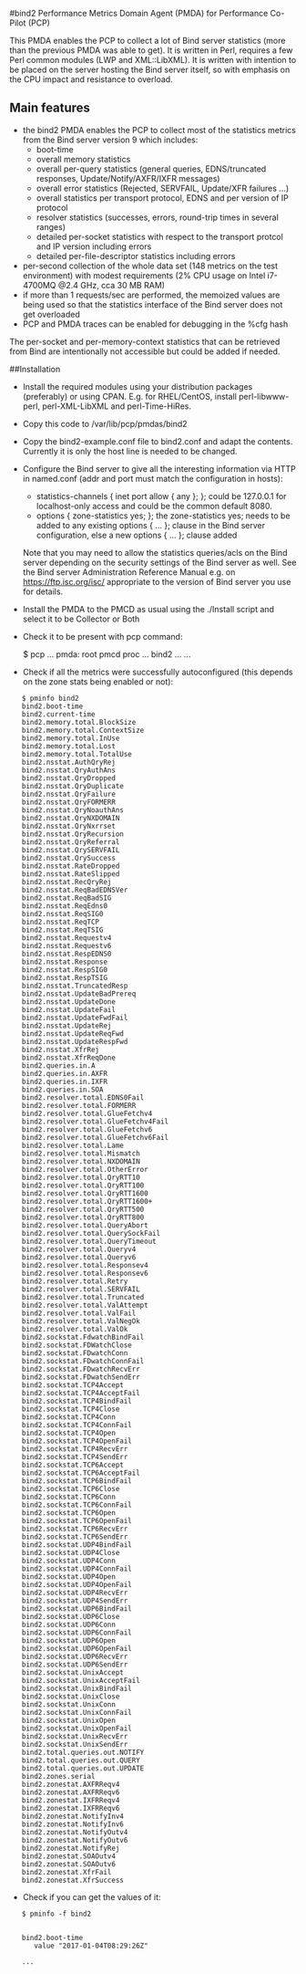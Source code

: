 #bind2 Performance Metrics Domain Agent (PMDA) for Performance Co-Pilot (PCP)

This PMDA enables the PCP to collect a lot of Bind server statistics (more than the previous PMDA was able to get). It is written in Perl, requires a few Perl common modules (LWP and XML::LibXML). It is written with intention to be placed on the server hosting the Bind server itself, so with emphasis on the CPU impact and resistance to overload.

## Main features

* the bind2 PMDA enables the PCP to collect most of the statistics metrics from the Bind server version 9 which includes:
  * boot-time
  * overall memory statistics
  * overall per-query statistics (general queries, EDNS/truncated responses, Update/Notify/AXFR/IXFR messages)
  * overall error statistics (Rejected, SERVFAIL, Update/XFR failures ...)
  * overall statistics per transport protocol, EDNS and per version of IP protocol
  * resolver statistics (successes, errors, round-trip times in several ranges)
  * detailed per-socket statistics with respect to the transport protcol and IP version including errors
  * detailed per-file-descriptor statistics including errors
* per-second collection of the whole data set (148 metrics on the test environment) with modest requirements (2% CPU usage on Intel i7-4700MQ @2.4 GHz, cca 30 MB RAM)
* if more than 1 requests/sec are performed, the memoized values are being used so that the statistics interface of the Bind server does not get overloaded
* PCP and PMDA traces can be enabled for debugging in the %cfg hash

The per-socket and per-memory-context statistics that can be retrieved from Bind are intentionally not accessible but could be added if needed.

##Installation

* Install the required modules using your distribution packages (preferably) or using CPAN. E.g. for RHEL/CentOS, install perl-libwww-perl, perl-XML-LibXML and perl-Time-HiRes.
* Copy this code to /var/lib/pcp/pmdas/bind2
* Copy the bind2-example.conf file to bind2.conf and adapt the contents. Currently it is only the host line is needed to be changed.
* Configure the Bind server to give all the interesting information via HTTP in named.conf (addr and port must match the configuration in hosts):

  * statistics-channels { inet <addr> port <port> allow { any }; };
    <addr> could be 127.0.0.1 for localhost-only access and <port> could be the common default 8080.
  * options { zone-statistics yes; };
    the zone-statistics yes; needs to be added to any existing options { ... }; clause in the Bind server configuration, else a new options { ... }; clause added

   Note that you may need to allow the statistics queries/acls on the Bind server depending on the security settings of the Bind server as well. See the Bind server Administration Reference Manual e.g. on https://ftp.isc.org/isc/ appropriate to the version of Bind server you use for details.

* Install the PMDA to the PMCD as usual using the ./Install script and select it to be Collector or Both
* Check it to be present with pcp command:

   $ pcp
   ...
     pmda: root pmcd proc ... bind2 ...
   ...

* Check if all the metrics were successfully autoconfigured (this depends on the zone stats being enabled or not):

```
   $ pminfo bind2
   bind2.boot-time
   bind2.current-time
   bind2.memory.total.BlockSize
   bind2.memory.total.ContextSize
   bind2.memory.total.InUse
   bind2.memory.total.Lost
   bind2.memory.total.TotalUse
   bind2.nsstat.AuthQryRej
   bind2.nsstat.QryAuthAns
   bind2.nsstat.QryDropped
   bind2.nsstat.QryDuplicate
   bind2.nsstat.QryFailure
   bind2.nsstat.QryFORMERR
   bind2.nsstat.QryNoauthAns
   bind2.nsstat.QryNXDOMAIN
   bind2.nsstat.QryNxrrset
   bind2.nsstat.QryRecursion
   bind2.nsstat.QryReferral
   bind2.nsstat.QrySERVFAIL
   bind2.nsstat.QrySuccess
   bind2.nsstat.RateDropped
   bind2.nsstat.RateSlipped
   bind2.nsstat.RecQryRej
   bind2.nsstat.ReqBadEDNSVer
   bind2.nsstat.ReqBadSIG
   bind2.nsstat.ReqEdns0
   bind2.nsstat.ReqSIG0
   bind2.nsstat.ReqTCP
   bind2.nsstat.ReqTSIG
   bind2.nsstat.Requestv4
   bind2.nsstat.Requestv6
   bind2.nsstat.RespEDNS0
   bind2.nsstat.Response
   bind2.nsstat.RespSIG0
   bind2.nsstat.RespTSIG
   bind2.nsstat.TruncatedResp
   bind2.nsstat.UpdateBadPrereq
   bind2.nsstat.UpdateDone
   bind2.nsstat.UpdateFail
   bind2.nsstat.UpdateFwdFail
   bind2.nsstat.UpdateRej
   bind2.nsstat.UpdateReqFwd
   bind2.nsstat.UpdateRespFwd
   bind2.nsstat.XfrRej
   bind2.nsstat.XfrReqDone
   bind2.queries.in.A
   bind2.queries.in.AXFR
   bind2.queries.in.IXFR
   bind2.queries.in.SOA
   bind2.resolver.total.EDNS0Fail
   bind2.resolver.total.FORMERR
   bind2.resolver.total.GlueFetchv4
   bind2.resolver.total.GlueFetchv4Fail
   bind2.resolver.total.GlueFetchv6
   bind2.resolver.total.GlueFetchv6Fail
   bind2.resolver.total.Lame
   bind2.resolver.total.Mismatch
   bind2.resolver.total.NXDOMAIN
   bind2.resolver.total.OtherError
   bind2.resolver.total.QryRTT10
   bind2.resolver.total.QryRTT100
   bind2.resolver.total.QryRTT1600
   bind2.resolver.total.QryRTT1600+
   bind2.resolver.total.QryRTT500
   bind2.resolver.total.QryRTT800
   bind2.resolver.total.QueryAbort
   bind2.resolver.total.QuerySockFail
   bind2.resolver.total.QueryTimeout
   bind2.resolver.total.Queryv4
   bind2.resolver.total.Queryv6
   bind2.resolver.total.Responsev4
   bind2.resolver.total.Responsev6
   bind2.resolver.total.Retry
   bind2.resolver.total.SERVFAIL
   bind2.resolver.total.Truncated
   bind2.resolver.total.ValAttempt
   bind2.resolver.total.ValFail
   bind2.resolver.total.ValNegOk
   bind2.resolver.total.ValOk
   bind2.sockstat.FdwatchBindFail
   bind2.sockstat.FDWatchClose
   bind2.sockstat.FDwatchConn
   bind2.sockstat.FDwatchConnFail
   bind2.sockstat.FDwatchRecvErr
   bind2.sockstat.FDwatchSendErr
   bind2.sockstat.TCP4Accept
   bind2.sockstat.TCP4AcceptFail
   bind2.sockstat.TCP4BindFail
   bind2.sockstat.TCP4Close
   bind2.sockstat.TCP4Conn
   bind2.sockstat.TCP4ConnFail
   bind2.sockstat.TCP4Open
   bind2.sockstat.TCP4OpenFail
   bind2.sockstat.TCP4RecvErr
   bind2.sockstat.TCP4SendErr
   bind2.sockstat.TCP6Accept
   bind2.sockstat.TCP6AcceptFail
   bind2.sockstat.TCP6BindFail
   bind2.sockstat.TCP6Close
   bind2.sockstat.TCP6Conn
   bind2.sockstat.TCP6ConnFail
   bind2.sockstat.TCP6Open
   bind2.sockstat.TCP6OpenFail
   bind2.sockstat.TCP6RecvErr
   bind2.sockstat.TCP6SendErr
   bind2.sockstat.UDP4BindFail
   bind2.sockstat.UDP4Close
   bind2.sockstat.UDP4Conn
   bind2.sockstat.UDP4ConnFail
   bind2.sockstat.UDP4Open
   bind2.sockstat.UDP4OpenFail
   bind2.sockstat.UDP4RecvErr
   bind2.sockstat.UDP4SendErr
   bind2.sockstat.UDP6BindFail
   bind2.sockstat.UDP6Close
   bind2.sockstat.UDP6Conn
   bind2.sockstat.UDP6ConnFail
   bind2.sockstat.UDP6Open
   bind2.sockstat.UDP6OpenFail
   bind2.sockstat.UDP6RecvErr
   bind2.sockstat.UDP6SendErr
   bind2.sockstat.UnixAccept
   bind2.sockstat.UnixAcceptFail
   bind2.sockstat.UnixBindFail
   bind2.sockstat.UnixClose
   bind2.sockstat.UnixConn
   bind2.sockstat.UnixConnFail
   bind2.sockstat.UnixOpen
   bind2.sockstat.UnixOpenFail
   bind2.sockstat.UnixRecvErr
   bind2.sockstat.UnixSendErr
   bind2.total.queries.out.NOTIFY
   bind2.total.queries.out.QUERY
   bind2.total.queries.out.UPDATE
   bind2.zones.serial
   bind2.zonestat.AXFRReqv4
   bind2.zonestat.AXFRReqv6
   bind2.zonestat.IXFRReqv4
   bind2.zonestat.IXFRReqv6
   bind2.zonestat.NotifyInv4
   bind2.zonestat.NotifyInv6
   bind2.zonestat.NotifyOutv4
   bind2.zonestat.NotifyOutv6
   bind2.zonestat.NotifyRej
   bind2.zonestat.SOAOutv4
   bind2.zonestat.SOAOutv6
   bind2.zonestat.XfrFail
   bind2.zonestat.XfrSuccess
```

* Check if you can get the values of it:

```
   $ pminfo -f bind2


   bind2.boot-time
      value "2017-01-04T08:29:26Z"

   ...
```
